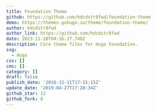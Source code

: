 ```yaml
---
title: Foundation Theme
github: https://github.com/hdcdstr8fwd/foundation-theme
demo: https://themes.gohugo.io/theme/foundation-theme/
author: hdcdstr8fwd
author_link: https://github.com/hdcdstr8fwd
date: 2023-11-28T04:36:27.748Z
description: Core theme files for Hugo Foundation.
ssg:
  - Hugo
css: []
cms: []
category: []
draft: false
publish_date: '2016-12-11T17:15:15Z'
update_date: '2019-04-27T17:28:34Z'
github_star: 12
github_fork: 8
---
```

